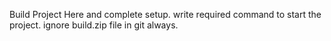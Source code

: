 Build Project Here and complete setup.
write required command to start the project.
ignore build.zip file in git always.
